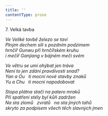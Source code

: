 ```yaml
---
title: ''
contentType: prose
---
```


7. Velká tavba

_Ve Veliké tavbě železo se taví  
Plným dechem sílí s pozdním podzimem  
hrnčíř Gunwu při hrnčířském kruhu  
i mečíř Ganjiang v bájném meči svém_

_Ve větru se umí ohýbat jen tráva  
Není to jen zdání pravdivosti snad?  
Yan a Ou   ti mocní nové stavby znaků  
Yu a Chu   ti mocní napodobovat_

_Stopa plátna stačí na patero mraků  
Při spatření stély byl kůň zadržen  
Na sta zlomů   zvratů   na sta jiných tahů  
skryto za podpisem všech těch slavných jmen_
